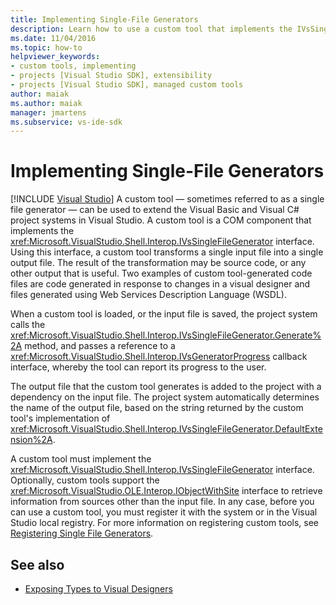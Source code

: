 ```yaml
---
title: Implementing Single-File Generators
description: Learn how to use a custom tool that implements the IVsSingleFileGenerator interface to extend Visual Basic and Visual C# project systems in Visual Studio.
ms.date: 11/04/2016
ms.topic: how-to
helpviewer_keywords:
- custom tools, implementing
- projects [Visual Studio SDK], extensibility
- projects [Visual Studio SDK], managed custom tools
author: maiak
ms.author: maiak
manager: jmartens
ms.subservice: vs-ide-sdk
---
```

# Implementing Single-File Generators

 [!INCLUDE [Visual Studio](~/includes/applies-to-version/vs-windows-only.md)]
A custom tool — sometimes referred to as a single file generator — can be used to extend the Visual Basic and Visual C# project systems in Visual Studio. A custom tool is a COM component that implements the <xref:Microsoft.VisualStudio.Shell.Interop.IVsSingleFileGenerator> interface. Using this interface, a custom tool transforms a single input file into a single output file. The result of the transformation may be source code, or any other output that is useful. Two examples of custom tool-generated code files are code generated in response to changes in a visual designer and files generated using Web Services Description Language (WSDL).

 When a custom tool is loaded, or the input file is saved, the project system calls the <xref:Microsoft.VisualStudio.Shell.Interop.IVsSingleFileGenerator.Generate%2A> method, and passes a reference to a <xref:Microsoft.VisualStudio.Shell.Interop.IVsGeneratorProgress> callback interface, whereby the tool can report its progress to the user.

 The output file that the custom tool generates is added to the project with a dependency on the input file. The project system automatically determines the name of the output file, based on the string returned by the custom tool's implementation of <xref:Microsoft.VisualStudio.Shell.Interop.IVsSingleFileGenerator.DefaultExtension%2A>.

 A custom tool must implement the <xref:Microsoft.VisualStudio.Shell.Interop.IVsSingleFileGenerator> interface. Optionally, custom tools support the <xref:Microsoft.VisualStudio.OLE.Interop.IObjectWithSite> interface to retrieve information from sources other than the input file. In any case, before you can use a custom tool, you must register it with the system or in the Visual Studio local registry. For more information on registering custom tools, see [Registering Single File Generators](../../extensibility/internals/registering-single-file-generators.md).

## See also
- [Exposing Types to Visual Designers](../../extensibility/internals/exposing-types-to-visual-designers.md)
